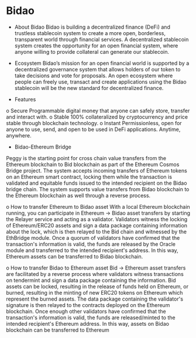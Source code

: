 # Bidao


- About Bidao
Bidao is building a decentralized finance (DeFi) and trustless stablecoin system to create a more open, borderless, transparent world through financial services.
A decentralized stablecoin system creates the opportunity for an open financial system, where anyone willing to provide collateral can generate our stablecoin.

- Ecosystem
Bidao’s mission for an open financial world is supported by a decentralized governance system that allows holders of our token to take decisions and vote for proposals.
An open ecosystem where people can freely use, transact and create applications using the Bidao stablecoin will be the new standard for decentralized finance.

- Features

 o Secure
  Programmable digital money that anyone can safely store, transfer and interact with.
 o Stable
  100% collateralized by cryptocurrency and price stable through blockchain technology.
 o Instant
  Permissionless, open for anyone to use, send, and open to be used in DeFi applications. Anytime, anywhere.

- Bidao-Ethereum Bridge

Peggy is the starting point for cross chain value transfers from the Ethereum blockchain to Bid blockchain 
as part of the Ethereum Cosmos Bridge project. 
The system accepts incoming transfers of Ethereum tokens on an Ethereum smart contract, 
locking them while the transaction is validated 
and equitable funds issued to the intended recipient on the Bidao bridge chain. 
The system supports value transfers from Bidao blockchain to the Ethereum blockchain as well through a reverse process.

 o How to transfer Ethereum to Bidao asset
  With a local Ethereum blockchain running, you can participate in Ethereum -> Bidao asset transfers by starting the Relayer service and acting as a validator. 
  Validators witness the locking of Ethereum/ERC20 assets and sign a data package containing information about the lock, 
  which is then relayed to the Bid chain and witnessed by the EthBridge module. 
  Once a quorum of validators have confirmed that the transaction's information is valid, 
  the funds are released by the Oracle module and transferred to the intended recipient's address. 
  In this way, Ethereum assets can be transferred to Bidao blockchain. 

 o How to transfer Bidao to Ethereum asset
  Bid -> Ethereum asset transfers are facilitated by a reverse process 
  where validators witness transactions on tendermint and sign a data package containing the information. 
  Bid assets can be locked, resulting in the release of funds held on Ethereum, or burned, 
  resulting in the minting of new ERC20 tokens on Ethereum which represent the burned assets. 
  The data package containing the validator's signature is then relayed to the contracts deployed on the Ethereum blockchain. 
  Once enough other validators have confirmed that the transaction's information is valid, 
  the funds are released/minted to the intended recipient's Ethereum address. 
  In this way, assets on Bidao blockchain can be transferred to Ethereum
